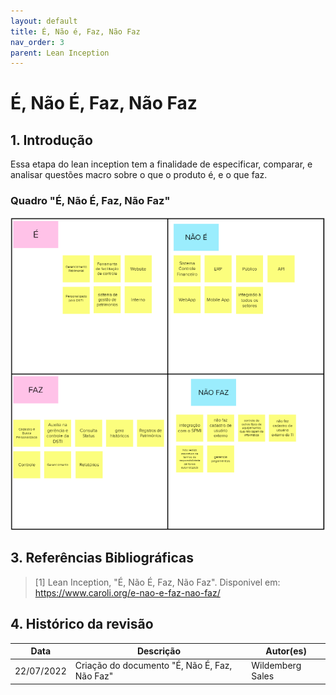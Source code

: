 ```yaml
---
layout: default
title: É, Não é, Faz, Não Faz    
nav_order: 3
parent: Lean Inception
---
```


# É, Não É, Faz, Não Faz

<!-- topicos com numerações -->
## 1. Introdução

Essa etapa do lean inception tem a finalidade de especificar, comparar, e analisar questões macro sobre o que o produto é, e o que faz. 

### Quadro "É, Não É, Faz, Não Faz"

<img src="../assets/E-NaoE-Faz-NaoFaz.png"/>

## 3. Referências Bibliográficas

> [1] Lean Inception, "É, Não É, Faz, Não Faz". Disponivel em: https://www.caroli.org/e-nao-e-faz-nao-faz/

## 4. Histórico da revisão

|**Data**|**Descrição**|**Autor(es)**|
|--------|-------------|-------------|
|22/07/2022|Criação do documento "É, Não É, Faz, Não Faz"|Wildemberg Sales|

